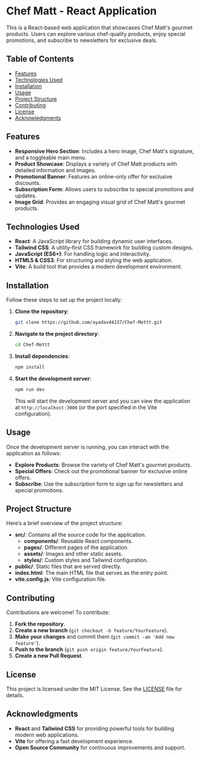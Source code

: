 # Chef Matt - React Application

This is a React-based web application that showcases Chef Matt's gourmet products. Users can explore various chef-quality products, enjoy special promotions, and subscribe to newsletters for exclusive deals.

## Table of Contents

- [Features](#features)
- [Technologies Used](#technologies-used)
- [Installation](#installation)
- [Usage](#usage)
- [Project Structure](#project-structure)
- [Contributing](#contributing)
- [License](#license)
- [Acknowledgments](#acknowledgments)

## Features

- **Responsive Hero Section**: Includes a hero image, Chef Matt's signature, and a toggleable main menu.
- **Product Showcase**: Displays a variety of Chef Matt products with detailed information and images.
- **Promotional Banner**: Features an online-only offer for exclusive discounts.
- **Subscription Form**: Allows users to subscribe to special promotions and updates.
- **Image Grid**: Provides an engaging visual grid of Chef Matt's gourmet products.

## Technologies Used

- **React**: A JavaScript library for building dynamic user interfaces.
- **Tailwind CSS**: A utility-first CSS framework for building custom designs.
- **JavaScript (ES6+)**: For handling logic and interactivity.
- **HTML5 & CSS3**: For structuring and styling the web application.
- **Vite**: A build tool that provides a modern development environment.

## Installation

Follow these steps to set up the project locally:

1. **Clone the repository**:

    ```bash
    git clone https://github.com/ayadav44237/Chef-Mettt.git
    ```

2. **Navigate to the project directory**:

    ```bash
    cd Chef-Mettt
    ```

3. **Install dependencies**:

    ```bash
    npm install
    ```

4. **Start the development server**:

    ```bash
    npm run dev
    ```

   This will start the development server and you can view the application at `http://localhost:3000` (or the port specified in the Vite configuration).

## Usage

Once the development server is running, you can interact with the application as follows:

- **Explore Products**: Browse the variety of Chef Matt's gourmet products.
- **Special Offers**: Check out the promotional banner for exclusive online offers.
- **Subscribe**: Use the subscription form to sign up for newsletters and special promotions.

## Project Structure

Here’s a brief overview of the project structure:

- **src/**: Contains all the source code for the application.
  - **components/**: Reusable React components.
  - **pages/**: Different pages of the application.
  - **assets/**: Images and other static assets.
  - **styles/**: Custom styles and Tailwind configuration.
- **public/**: Static files that are served directly.
- **index.html**: The main HTML file that serves as the entry point.
- **vite.config.js**: Vite configuration file.

## Contributing

Contributions are welcome! To contribute:

1. **Fork the repository**.
2. **Create a new branch** (`git checkout -b feature/YourFeature`).
3. **Make your changes** and commit them (`git commit -am 'Add new feature'`).
4. **Push to the branch** (`git push origin feature/YourFeature`).
5. **Create a new Pull Request**.

## License

This project is licensed under the MIT License. See the [LICENSE](LICENSE) file for details.

## Acknowledgments

- **React** and **Tailwind CSS** for providing powerful tools for building modern web applications.
- **Vite** for offering a fast development experience.
- **Open Source Community** for continuous improvements and support.
